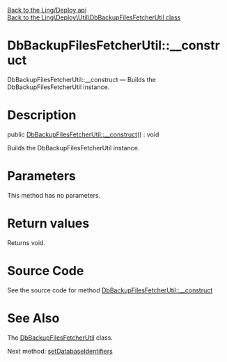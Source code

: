 [Back to the Ling/Deploy api](https://github.com/lingtalfi/Deploy/blob/master/doc/api/Ling/Deploy.md)<br>
[Back to the Ling\Deploy\Util\DbBackupFilesFetcherUtil class](https://github.com/lingtalfi/Deploy/blob/master/doc/api/Ling/Deploy/Util/DbBackupFilesFetcherUtil.md)


DbBackupFilesFetcherUtil::__construct
================



DbBackupFilesFetcherUtil::__construct — Builds the DbBackupFilesFetcherUtil instance.




Description
================


public [DbBackupFilesFetcherUtil::__construct](https://github.com/lingtalfi/Deploy/blob/master/doc/api/Ling/Deploy/Util/DbBackupFilesFetcherUtil/__construct.md)() : void




Builds the DbBackupFilesFetcherUtil instance.




Parameters
================

This method has no parameters.


Return values
================

Returns void.








Source Code
===========
See the source code for method [DbBackupFilesFetcherUtil::__construct](https://github.com/lingtalfi/Deploy/blob/master/Util/DbBackupFilesFetcherUtil.php#L64-L68)


See Also
================

The [DbBackupFilesFetcherUtil](https://github.com/lingtalfi/Deploy/blob/master/doc/api/Ling/Deploy/Util/DbBackupFilesFetcherUtil.md) class.

Next method: [setDatabaseIdentifiers](https://github.com/lingtalfi/Deploy/blob/master/doc/api/Ling/Deploy/Util/DbBackupFilesFetcherUtil/setDatabaseIdentifiers.md)<br>

